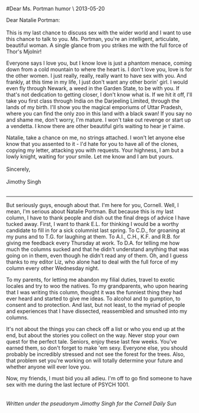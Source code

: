 <!-- layout: post
categories: 
- humor
title: Dear Ms. Portman
date: 2013-04-25
-->
#Dear Ms. Portman
<tag>humor</tag> \\ 2013-05-20


Dear Natalie Portman: 
<br/><br/>
This is my last chance to discuss sex with the wider world and I want to use this chance to talk to you. Ms. Portman, you're an intelligent, articulate, beautiful woman. A single glance from you strikes me with the full force of Thor's Mjolnir!
<!-- more -->

Everyone says I love you, but I know love is just a phantom menace, coming down from a cold mountain to where the heart is. I don't love you, love is for the other women. I just really, really, really want to have sex with you. And frankly, at this time in my life, I just don't want any other borin' girl. I would even fly through Newark, a weed in the Garden State, to be with you. If that's not dedication to getting closer, I don't know what is. If we hit it off, I'll take you first class through India on the Darjeeling Limited, through the lands of my birth. I'll show you the magical emporiums of Uttar Pradesh, where you can find the only zoo in this land with a black swan! If you say no and shame me, don't worry, I'm mature. I won't take out revenge or start up a vendetta. I know there are other beautiful girls waiting to hear je t'aime. 

Natalie, take a chance on me, no strings attached. I won't let anyone else know that you assented to it - I'd hate for you to have all of the clones, copying my letter, attacking you with requests. Your highness, I am but a lowly knight, waiting for your smile. Let me know and I am but yours.
<br/><br/>
Sincerely,
<br/><br/>
Jimothy Singh
<br/><br/>
<hr/>
But seriously guys, enough about that. I'm here for you, Cornell.  Well, I mean, I'm serious about Natalie Portman.  But because this is my last column, I have to thank people and dish out the final dregs of advice I have tucked away. First, I want to thank E.L. for thinking I would be a worthy candidate to fill in for a sick columnist last spring. To C.D., for groaning at my puns and to T.G. for laughing at them. To A.I., C.H., K.F. and R.B. for giving me feedback every Thursday at work. To D.A. for telling me how much the columns sucked and that he didn't understand anything that was going on in them, even though he didn't read any of them. Oh, and I guess thanks to my editor Liz, who alone had to deal with the full force of my column every other Wednesday night. 

To my parents, for letting me abandon my filial duties, travel to exotic locales and try to woo the natives. To my grandparents, who upon hearing that I was writing this column, thought it was the funniest thing they had ever heard and started to give me ideas. To alcohol and to gumption, to consent and to protection. And last, but not least, to the myriad of people and experiences that I have dissected, reassembled and smushed into my columns. 

It's not about the things you can check off a list or who you end up at the end, but  about the stories you collect on the way.  Never stop your own quest for the perfect tale. Seniors, enjoy these last few weeks. You've earned them, so don't forget to make 'em sexy. Everyone else, you should probably be incredibly stressed and not see the forest for the trees. Also, that problem set you're working on will totally determine your future and whether anyone will ever love you. 

Now, my friends, I must bid you all adieu. I'm off to go find someone to have sex with me during the last lecture of PSYCH 1001.
<br/><br/><br/>
*Written under the pseudonym Jimothy Singh for the Cornell Daily Sun*

